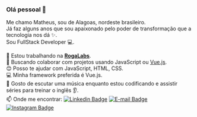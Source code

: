 ### Olá pessoal :wave:

Me chamo Matheus, sou de Alagoas, nordeste brasileiro.  
Já faz alguns anos que sou apaixonado pelo poder de transformação que a tecnologia nos dá :sparkles:.  
Sou FullStack Developer :computer:.

:office: Estou trabalhando na [**RogaLabs**](https://www.rogalabs.com/).  
:orange_heart: Buscando colaborar com projetos usando JavaScript ou [Vue.js](https://github.com/vuejs/vue).  
:blush: Posso te ajudar com JavaScript, HTML, CSS.  
:computer: Minha framework preferida é Vue.js.  
:musical_note: Gosto de escutar uma música enquanto estou codificando e assistir séries para treinar o inglês :ear:.  
:mailbox: Onde me encontrar:
[![Linkedin Badge](https://img.shields.io/badge/-Cristiantela-blue?style=flat-square&logo=Linkedin&logoColor=white&link=https://www.linkedin.com/in/cristiantela/)](https://www.linkedin.com/in/cristiantela/)
[![E-mail Badge](https://img.shields.io/badge/-mathues@email.com-red?style=flat-square&logo=Gmail&logoColor=white&link=mailto:mathues@email.com)](mailto:mathues@email.com)
[![Instagram Badge](https://img.shields.io/badge/-Cristiantela-purple?style=flat-square&logo=Instagram&logoColor=white&link=https://www.instagram.com/cristiantela/)](https://www.instagram.com/cristiantela/)
